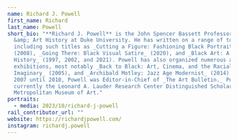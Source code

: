 ```yaml
---
name: Richard J. Powell
first_name: Richard
last_name: Powell
short_bio: "**Richard J. Powell** is the John Spencer Bassett Professor of Art
  &amp; Art History at Duke University. He has written on a range of topics,
  including such titles as _Cutting a Figure: Fashioning Black Portraiture_
  (2008), _Going There: Black Visual Satire_ (2020), and _Black Art: A Cultural
  History_ (1997, 2002, and 2021). Powell has also organized numerous art
  exhibitions, most notably _Back to Black: Art, Cinema, and the Racial
  Imaginary_ (2005), and _Archibald Motley: Jazz Age Modernist_ (2014). From
  2007 until 2010, Powell was Editor-in-Chief of _The Art Bulletin._ Powell is
  currently the Leonard A. Lauder Research Center Distinguished Scholar at the
  Metropolitan Museum of Art."
portraits:
  - media: 2023/10/richard-j-powell
rail_contributor_url: ""
website: https://richardjpowell.com/
instagram: richardj.powell
---
```

